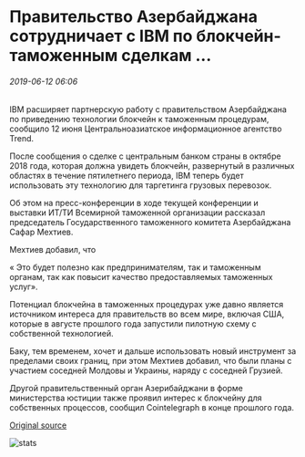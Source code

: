 # Правительство Азербайджана сотрудничает с IBM по блокчейн-таможенным сделкам ...

###### 2019-06-12 06:06

IBM расширяет партнерскую работу с правительством Азербайджана по приведению технологии блокчейн к таможенным процедурам, сообщило 12 июня Центральноазиатское информационное агентство Trend.

После сообщения о сделке с центральным банком страны в октябре 2018 года, которая должна увидеть блокчейн, развернутый в различных областях в течение пятилетнего периода, IBM теперь будет использовать эту технологию для таргетинга грузовых перевозок.

Об этом на пресс-конференции в ходе текущей конференции и выставки ИТ/ТИ Всемирной таможенной организации рассказал председатель Государственного таможенного комитета Азербайджана Сафар Мехтиев.

Мехтиев добавил, что

« Это будет полезно как предпринимателям, так и таможенным органам, так как повысит качество предоставляемых таможенных услуг».

Потенциал блокчейна в таможенных процедурах уже давно является источником интереса для правительств во всем мире, включая США, которые в августе прошлого года запустили пилотную схему с собственной технологией.

Баку, тем временем, хочет и дальше использовать новый инструмент за пределами своих границ, при этом Мехтиев добавил, что были планы с участием соседней Молдовы и Украины, наряду с соседней Грузией.

Другой правительственный орган Азерибайджани в форме министерства юстиции также проявил интерес к блокчейну для собственных процессов, сообщил Cointelegraph в конце прошлого года.

[Original source](https://cointelegraph.com/news/azerbaijan-government-partners-with-ibm-on-blockchain-customs-deal)

![stats](https://c.statcounter.com/11760860/0/a89fa40b/1/ "stats")